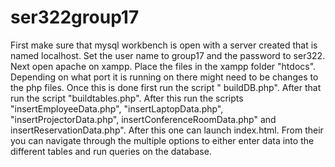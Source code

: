 # ser322group17
First make sure that mysql workbench is open with a server created that is named localhost. Set the user name to group17 and the password to ser322.  Next open apache on xampp. Place the files in the xampp folder "htdocs". Depending on what port it is running on there might need to be changes to the php files. Once this is done first run the script " buildDB.php". After that run the script "buildtables.php". After this run the scripts "insertEmployeeData.php", "insertLaptopData.php", "insertProjectorData.php", insertConferenceRoomData.php" and insertReservationData.php".
After this one can launch index.html. From their you can navigate through the multiple options to either enter data into the different tables and run queries on the database.

